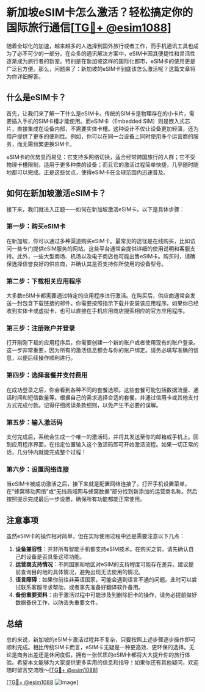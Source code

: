 # 新加坡eSIM卡怎么激活？轻松搞定你的国际旅行通信[[TG💪+ @esim1088](https://t.me/s/esim1088)]

随着全球化的加速，越来越多的人选择到国外旅行或者工作，而手机通讯工具也成为了必不可少的一部分。在众多的通讯解决方案中，eSIM卡因其便捷性和灵活性逐渐成为旅行者的新宠。特别是在新加坡这样的国际化都市，eSIM卡的使用更是广泛且方便。那么，问题来了：新加坡的eSIM卡到底该怎么激活呢？这篇文章将为你详细解答。

## 什么是eSIM卡？

首先，让我们来了解一下什么是eSIM卡。传统的SIM卡是物理存在的小卡片，需要插入手机的SIM卡槽才能使用。而eSIM卡（Embedded SIM）则是嵌入式芯片，直接集成在设备内部，不需要实体卡槽。这种设计不仅让设备更加轻薄，还为用户提供了更多的便利性。例如，你可以在同一台设备上同时使用多个运营商的服务，而无需频繁更换SIM卡。

eSIM卡的优势显而易见：它支持多网络切换，适合经常跨国旅行的人群；它不受物理卡槽限制，适用于更多种类的设备；而且它的激活过程简单快捷，几乎随时随地都可以完成。正是这些优点，使得eSIM卡在全球范围内迅速普及。

## 如何在新加坡激活eSIM卡？

接下来，我们就进入正题——如何在新加坡激活eSIM卡。以下是具体步骤：

### 第一步：购买eSIM卡

在新加坡，你可以通过多种渠道购买eSIM卡。最常见的途径是在线购买，比如访问一些专门提供eSIM服务的网站。这些平台通常会提供详细的使用说明和客服支持。此外，一些大型商场、机场以及电子商店也可能出售eSIM卡。购买时，请确保选择信誉良好的供应商，并确认其是否支持你所使用的设备型号。

### 第二步：下载相关应用程序

大多数eSIM卡都需要通过特定的应用程序进行激活。在购买后，供应商通常会发送一封包含下载链接的邮件。你需要按照指示下载并安装该应用程序。如果你已经收到实体卡或虚拟卡，也可以直接在手机应用商店搜索相应的官方应用程序。

### 第三步：注册账户并登录

打开刚刚下载的应用程序后，你需要创建一个新的账户或者使用现有的账户登录。这一步非常重要，因为所有的激活信息都会与你的账户绑定。请务必填写准确的信息，以便后续操作顺利进行。

### 第四步：选择套餐并支付费用

在成功登录之后，你会看到各种不同的套餐选项。这些套餐可能包括数据流量、通话时间和短信数量等。根据自己的需求选择合适的套餐，并通过信用卡或其他支付方式完成付款。记得仔细阅读条款细则，以免产生不必要的误解。

### 第五步：输入激活码

支付完成后，系统会生成一个唯一的激活码，并将其发送至你的邮箱或手机上。回到应用程序界面，在指定位置输入这个激活码即可开始激活流程。如果一切正常的话，几分钟内就能完成整个过程！

### 第六步：设置网络连接

当eSIM卡被成功激活之后，接下来就是配置网络连接了。打开手机设置菜单，在“蜂窝移动网络”或“无线局域网与蜂窝数据”部分找到新添加的运营商名称。然后按照提示完成最后一步设置，确保所有功能都能正常使用。

## 注意事项

虽然eSIM卡的操作相对简单，但在实际使用过程中还是需要注意以下几点：

1. **设备兼容性**：并非所有智能手机都支持eSIM技术。在购买之前，请先确认自己的设备是否具备这项功能。
2. **运营商支持情况**：不同国家和地区对eSIM的支持程度可能存在差异。建议提前查询目的地的具体情况，避免出现无法使用的情况。
3. **语言障碍**：如果你前往非英语国家，可能会遇到语言不通的问题。此时可以尝试联系客服寻求帮助，或者事先准备好翻译软件备用。
4. **备份重要资料**：由于激活过程中可能涉及到删除旧卡的操作，请务必提前做好数据备份工作，以防丢失重要文件。

## 总结

总的来说，新加坡的eSIM卡激活过程并不复杂，只要按照上述步骤逐步操作即可顺利完成。相比传统SIM卡而言，eSIM卡无疑是一种更高效、更环保的选择。无论是商务出差还是休闲度假，拥有一张优质的eSIM卡都将大大提升你的旅行体验。希望本文能够为大家提供更多实用的信息和指导！如果你还有其他疑问，欢迎随时留言交流哦～[[TG💪+ @esim1088](https://t.me/s/esim1088)]

[[TG💪+ @esim1088](https://t.me/s/esim1088) ![Image](https://i.postimg.cc/4NQfJmqS/Snipaste-2025-05-13-00-14-12.png)]